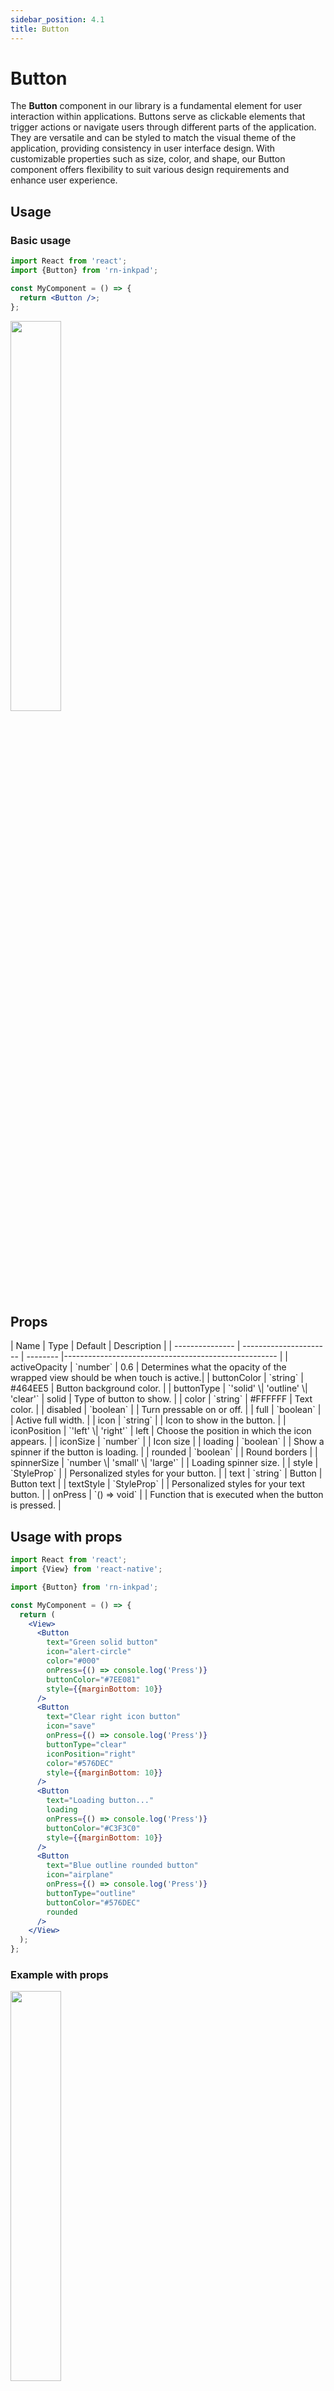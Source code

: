 ```yaml
---
sidebar_position: 4.1
title: Button
---
```


# Button

The **Button** component in our library is a fundamental element for user interaction within applications. Buttons serve as clickable elements that trigger actions or navigate users through different parts of the application. They are versatile and can be styled to match the visual theme of the application, providing consistency in user interface design. With customizable properties such as size, color, and shape, our Button component offers flexibility to suit various design requirements and enhance user experience.

## Usage

### Basic usage

```jsx
import React from 'react';
import {Button} from 'rn-inkpad';

const MyComponent = () => {
  return <Button />;
};
```

<img width="40%"  src="https://res.cloudinary.com/fercloudinary/image/upload/v1716306846/packages/buttons/button-simple_jinf3a.png" />

## Props

<div class="table-responsive">
| Name | Type | Default | Description |
| --------------- | ---------------------- | -------- |----------------------------------------------------- |
| activeOpacity | `number` | 0.6 | Determines what the opacity of the wrapped view should be when touch is active.|
| buttonColor | `string` | #464EE5 | Button background color. |
| buttonType | `'solid' \| 'outline' \| 'clear'` | solid | Type of button to show. |
| color | `string` | #FFFFFF | Text color. |
| disabled | `boolean` | | Turn pressable on or off. |
| full | `boolean` | | Active full width. |
| icon | `string` | | Icon to show in the button. |
| iconPosition | `'left' \| 'right'` | left | Choose the position in which the icon appears. |
| iconSize | `number` | | Icon size |
| loading | `boolean` | | Show a spinner if the button is loading. |
| rounded | `boolean` | | Round borders |
| spinnerSize | `number \| 'small' \| 'large'` | | Loading spinner size. |
| style | `StyleProp<ViewStyle>` | | Personalized styles for your button. |
| text | `string` | Button | Button text |
| textStyle | `StyleProp<TextStyle>` | | Personalized styles for your text button. |
| onPress | `() => void` | | Function that is executed when the button is pressed. |
</div>

## Usage with props

```jsx
import React from 'react';
import {View} from 'react-native';

import {Button} from 'rn-inkpad';

const MyComponent = () => {
  return (
    <View>
      <Button
        text="Green solid button"
        icon="alert-circle"
        color="#000"
        onPress={() => console.log('Press')}
        buttonColor="#7EE081"
        style={{marginBottom: 10}}
      />
      <Button
        text="Clear right icon button"
        icon="save"
        onPress={() => console.log('Press')}
        buttonType="clear"
        iconPosition="right"
        color="#576DEC"
        style={{marginBottom: 10}}
      />
      <Button
        text="Loading button..."
        loading
        onPress={() => console.log('Press')}
        buttonColor="#C3F3C0"
        style={{marginBottom: 10}}
      />
      <Button
        text="Blue outline rounded button"
        icon="airplane"
        onPress={() => console.log('Press')}
        buttonType="outline"
        buttonColor="#576DEC"
        rounded
      />
    </View>
  );
};
```

### Example with props

<img width="40%"  src="https://res.cloudinary.com/fercloudinary/image/upload/v1716306847/packages/buttons/button-props_htxk3y.png" />
